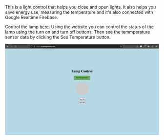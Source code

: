 This is a light control that helps you close and open lights. It also helps you save energy use, measuring the temperature and it's also connected with Google Realtime Firebase. 

Control the lamp [here](http://superlightening.com/). Using the website you can control the status of the lamp using the turn on and turn off buttons. Then see the temmperature sensor data by clicking the See Temperature button.


![Website Screenshot](./Website.png)
